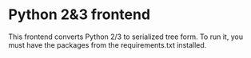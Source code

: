 # Python 2&3 frontend

This frontend converts Python 2/3 to serialized tree form.  To run it, you must have the packages from the requirements.txt installed.
